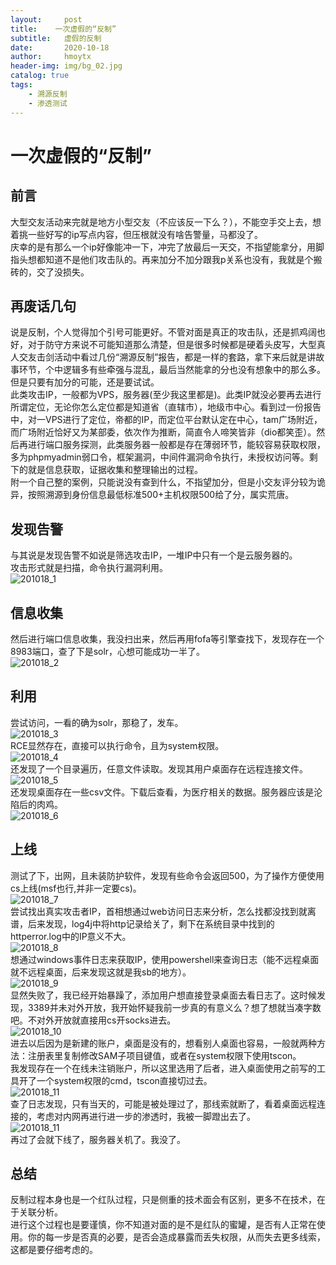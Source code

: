 ```yaml
---
layout:     post
title:    一次虚假的“反制”
subtitle:   虚假的反制
date:       2020-10-18
author:     hmoytx
header-img: img/bg_02.jpg
catalog: true
tags:
    - 溯源反制
    - 渗透测试
---
```

# 一次虚假的“反制”

## 前言
大型交友活动来完就是地方小型交友（不应该反一下么？），不能空手交上去，想着挑一些好写的ip写点内容，但压根就没有啥告警量，马都没了。  
庆幸的是有那么一个ip好像能冲一下，冲完了放最后一天交，不指望能拿分，用脚指头想都知道不是他们攻击队的。再来加分不加分跟我p关系也没有，我就是个搬砖的，交了没损失。

## 再废话几句
说是反制，个人觉得加个引号可能更好。不管对面是真正的攻击队，还是抓鸡阔也好，对于防守方来说不可能知道那么清楚，但是很多时候都是硬着头皮写，大型真人交友击剑活动中看过几份“溯源反制”报告，都是一样的套路，拿下来后就是讲故事环节，个中逻辑多有些牵强与混乱，最后当然能拿的分也没有想象中的那么多。但是只要有加分的可能，还是要试试。   
此类攻击IP，一般都为VPS，服务器(至少我这里都是)。此类IP就没必要再去进行所谓定位，无论你怎么定位都是知道省（直辖市），地级市中心。看到过一份报告中，对一VPS进行了定位，帝都的IP，而定位平台默认定在中心，tam广场附近，而广场附近恰好又为某部委，依次作为推断，简直令人啼笑皆非（dio都笑歪）。然后再进行端口服务探测，此类服务器一般都是存在薄弱环节，能较容易获取权限，多为phpmyadmin弱口令，框架漏洞，中间件漏洞命令执行，未授权访问等。剩下的就是信息获取，证据收集和整理输出的过程。  
附一个自己整的案例，只能说没有查到什么，不指望加分，但是小交友评分较为诡异，按照溯源到身份信息最低标准500+主机权限500给了分，属实荒唐。  

## 发现告警
与其说是发现告警不如说是筛选攻击IP，一堆IP中只有一个是云服务器的。  
攻击形式就是扫描，命令执行漏洞利用。  
![201018_1](/img/201018_log.png)  
## 信息收集
然后进行端口信息收集，我没扫出来，然后再用fofa等引擎查找下，发现存在一个8983端口，查了下是solr，心想可能成功一半了。  
![201018_2](/img/201018_fofa.png)  
## 利用
尝试访问，一看的确为solr，那稳了，发车。  
![201018_3](/img/201018_solr.png)  
RCE显然存在，直接可以执行命令，且为system权限。  
![201018_4](/img/201018_rce.png)  
还发现了一个目录遍历，任意文件读取。发现其用户桌面存在远程连接文件。  
![201018_5](/img/201018_fileread.png)  
还发现桌面存在一些csv文件。下载后查看，为医疗相关的数据。服务器应该是沦陷后的肉鸡。    
![201018_6](/img/201018_data.png)  
## 上线
测试了下，出网，且未装防护软件，发现有些命令会返回500，为了操作方便使用cs上线(msf也行,并非一定要cs)。    
![201018_7](/img/201018_cs.png)    
尝试找出真实攻击者IP，首相想通过web访问日志来分析，怎么找都没找到就离谱，后来发现，log4j中将http记录给关了，剩下在系统目录中找到的httperror.log中的IP意义不大。  
![201018_8](/img/201018_log4j.png)    
想通过windows事件日志来获取IP，使用powershell来查询日志（能不远程桌面就不远程桌面，后来发现这就是我sb的地方）。  
![201018_9](/img/201018_getIP.png)  
显然失败了，我已经开始暴躁了，添加用户想直接登录桌面去看日志了。这时候发现，3389并未对外开放，我开始怀疑我前一步真的有意义么？想了想就当凑字数吧。不对外开放就直接用cs开socks进去。  
![201018_10](/img/201018_socks.png)   
进去以后因为是新建的账户，桌面是没有的，想看别人桌面也容易，一般就两种方法：注册表里复制修改SAM子项目键值，或者在system权限下使用tscon。  
我发现存在一个在线未注销账户，所以这里选用了后者，进入桌面使用之前写的工具开了一个system权限的cmd，tscon直接切过去。  
![201018_11](/img/201018_tscon.png)  
查了日志发现，只有当天的，可能是被处理过了，那线索就断了，看着桌面远程连接的，考虑对内网再进行进一步的渗透时，我被一脚蹬出去了。  
![201018_11](/img/201018_desktop.png)  
再过了会就下线了，服务器关机了。我没了。   

## 总结
反制过程本身也是一个红队过程，只是侧重的技术面会有区别，更多不在技术，在于关联分析。  
进行这个过程也是要谨慎，你不知道对面的是不是红队的蜜罐，是否有人正常在使用。你的每一步是否真的必要，是否会造成暴露而丢失权限，从而失去更多线索，这都是要仔细考虑的。  



